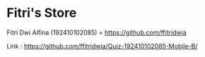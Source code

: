 # Fitri's Store

Fitri Dwi Alfina (192410102085) = https://github.com/ffitridwia

Link : https://github.com/ffitridwia/Quiz-192410102085-Mobile-B/
